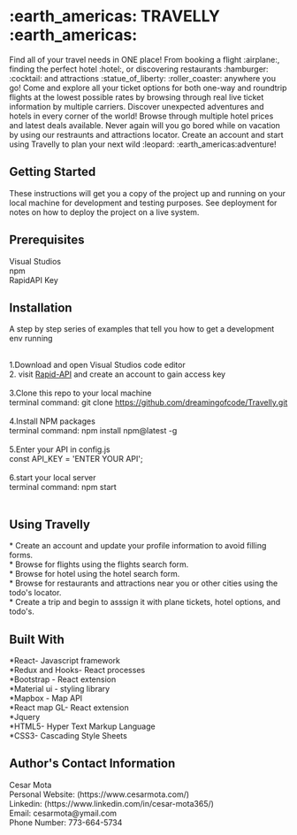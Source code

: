 <h1>:earth_americas: TRAVELLY :earth_americas:</h1>
</hr>
Find all of your travel needs in ONE place! From booking a flight :airplane:, finding the perfect hotel :hotel:, or discovering restaurants :hamburger: :cocktail: and attractions :statue_of_liberty: 	:roller_coaster: anywhere you go! Come and explore all your ticket options for both one-way and roundtrip flights at the lowest possible rates by browsing through real live ticket information by multiple carriers. Discover unexpected adventures and hotels in every corner of the world! Browse through multiple hotel prices and latest deals available. Never again will you go bored while on vacation by using our restraunts and attractions locator. Create an account and start using Travelly to plan your next wild 	:leopard: :earth_americas:adventure!

<h2>Getting Started</h2>
These instructions will get you a copy of the project up and running on your local machine for development and testing purposes. See deployment for notes on how to deploy the project on a live system.
</hr>

<h2>Prerequisites</h2>
Visual Studios </br>
npm </br>
RapidAPI Key </br>


<h2>Installation</h2>
A step by step series of examples that tell you how to get a development env running </br></br>

1.Download and open Visual Studios code editor </br>
2. visit [Rapid-API](https://rapidapi.com/) and create an account to gain access key </br></br>
3.Clone this repo to your local machine </br> 
terminal command: git clone https://github.com/dreamingofcode/Travelly.git </br> </br>
4.Install NPM packages </br>
terminal command: npm install npm@latest -g </br></br>
5.Enter your API in config.js </br>
const API_KEY = 'ENTER YOUR API'; </br></br>
6.start your local server </br>
terminal command: npm start </br></br>

<h2>Using Travelly</h2>
* Create an account and update your profile information to avoid filling forms.</br>
* Browse for flights using the flights search form.</br>
* Browse for hotel using the hotel search form.</br>
* Browse for restaurants and attractions near you or other cities using the todo's locator.</br>
* Create a trip and begin to asssign it with plane tickets, hotel options, and todo's.</br>

<h2>Built With</h2>
*React- Javascript framework </br>
*Redux and Hooks- React processes </br>
*Bootstrap - React extension </br>
*Material ui - styling library </br>
*Mapbox - Map API </br>
*React map GL- React extension </br>
*Jquery </br>
*HTML5- Hyper Text Markup Language </br>
*CSS3- Cascading Style Sheets </br>

<h2>Author's Contact Information</h2>
Cesar Mota </br>
Personal Website: (https://www.cesarmota.com/) </br>
Linkedin: (https://www.linkedin.com/in/cesar-mota365/) </br>
Email: cesarmota@ymail.com </br>
Phone Number: 773-664-5734



